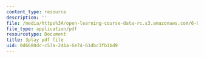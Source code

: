 ```yaml
---
content_type: resource
description: ''
file: /media/https%3A/open-learning-course-data-rc.s3.amazonaws.com/6-006-introduction-to-algorithms-spring-2020/0d6680dcc57a241a6e7461dbc3fb1bd9_KlQiwkhLBg0.pdf
file_type: application/pdf
resourcetype: Document
title: 3play pdf file
uid: 0d6680dc-c57a-241a-6e74-61dbc3fb1bd9
---
```


